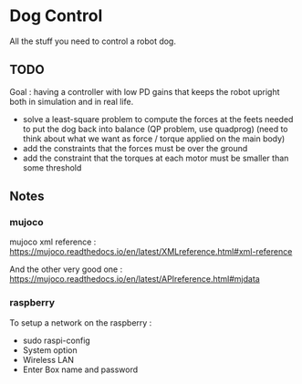 

# Dog Control

All the stuff you need to control a robot dog.

## TODO

Goal : having a controller with low PD gains that keeps the robot upright both in simulation and in real life.

- solve a least-square problem to compute the forces at the feets needed to put the dog back into balance (QP problem, use quadprog) (need to think about what we want as force / torque applied on the main body)
- add the constraints that the forces must be over the ground
- add the constraint that the torques at each motor must be smaller than some threshold

## Notes

### mujoco

mujoco xml reference : https://mujoco.readthedocs.io/en/latest/XMLreference.html#xml-reference

And the other very good one : https://mujoco.readthedocs.io/en/latest/APIreference.html#mjdata

### raspberry

To setup a network on the raspberry :

- sudo raspi-config
- System option
- Wireless LAN
- Enter Box name and password